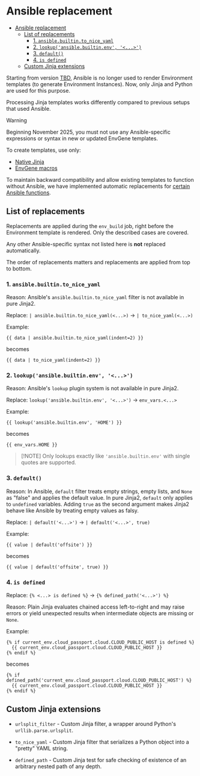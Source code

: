 
# Ansible replacement

- [Ansible replacement](#ansible-replacement)
  - [List of replacements](#list-of-replacements)
    - [1. `ansible.builtin.to_nice_yaml`](#1-ansiblebuiltinto_nice_yaml)
    - [2. `lookup('ansible.builtin.env', '<...>')`](#2-lookupansiblebuiltinenv-)
    - [3. `default()`](#3-default)
    - [4. `is defined`](#4-is-defined)
  - [Custom Jinja extensions](#custom-jinja-extensions)

Starting from version [TBD](TBD), Ansible is no longer used to render Environment templates (to generate Environment Instances). Now, only Jinja and Python are used for this purpose.

Processing Jinja templates works differently compared to previous setups that used Ansible.

> [!WARNING]
> Beginning November 2025, you must not use any Ansible-specific expressions or syntax in new or updated EnvGene templates.

To create templates, use only:

- [Native Jinja](https://jinja.palletsprojects.com/en/stable/)
- [EnvGene macros](/docs/template-macros.md)

To maintain backward compatibility and allow existing templates to function without Ansible, we have implemented automatic replacements for [certain Ansible functions](#list-of-replacements).

## List of replacements

Replacements are applied during the `env_build` job, right before the Environment template is rendered. Only the described cases are covered.

Any other Ansible-specific syntax not listed here is **not** replaced automatically.

The order of replacements matters and replacements are applied from top to bottom.

### 1. `ansible.builtin.to_nice_yaml`

Reason: Ansible's `ansible.builtin.to_nice_yaml` filter is not available in pure Jinja2.

Replace: `| ansible.builtin.to_nice_yaml(<...>)` → `| to_nice_yaml(<...>)`

Example:

```jinja
{{ data | ansible.builtin.to_nice_yaml(indent=2) }}
```

becomes

```jinja
{{ data | to_nice_yaml(indent=2) }}
```

### 2. `lookup('ansible.builtin.env', '<...>')`

Reason: Ansible's `lookup` plugin system is not available in pure Jinja2.

Replace: `lookup('ansible.builtin.env', '<...>')` → `env_vars.<...>`

Example:

```jinja
{{ lookup('ansible.builtin.env', 'HOME') }}
```

becomes

```jinja
{{ env_vars.HOME }}
```

>[!NOTE] Only lookups exactly like `'ansible.builtin.env'` with single quotes are supported.

### 3. `default()`

Reason: In Ansible, `default` filter treats empty strings, empty lists, and `None` as "false" and applies the default value. In pure Jinja2, `default` only applies to `undefined` variables. Adding `true` as the second argument makes Jinja2 behave like Ansible by treating empty values as falsy.

Replace: `| default('<...>')` → `| default('<...>', true)`

Example:

```jinja
{{ value | default('offsite') }}
```

becomes

```jinja
{{ value | default('offsite', true) }}
```

### 4. `is defined`

Replace: `{% <...> is defined %}` → `{% defined_path('<...>') %}`

Reason: Plain Jinja evaluates chained access left-to-right and may raise errors or yield unexpected results when intermediate objects are missing or `None`.

Example:

```jinja
{% if current_env.cloud_passport.cloud.CLOUD_PUBLIC_HOST is defined %}
  {{ current_env.cloud_passport.cloud.CLOUD_PUBLIC_HOST }}
{% endif %}
```

becomes

```jinja
{% if defined_path('current_env.cloud_passport.cloud.CLOUD_PUBLIC_HOST') %}
  {{ current_env.cloud_passport.cloud.CLOUD_PUBLIC_HOST }}
{% endif %}
```

## Custom Jinja extensions

- `urlsplit_filter` - Custom Jinja filter, a wrapper around Python's `urllib.parse.urlsplit`.

- `to_nice_yaml` - Custom Jinja filter that serializes a Python object into a "pretty" YAML string.

- `defined_path` - Custom Jinja test for safe checking of existence of an arbitrary nested path of any depth.
